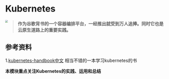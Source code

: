 # Kubernetes

<img align="left" src="../../../../Desktop/毕设/WechatIMG35.png" style="zoom:50%" />

> #### 作为谷歌背书的一个容器编排平台，一经推出就受到万人追捧。同时它也是云原生道路上的重要实践。



## 参考资料

1.[kubernetes-handbook中文](https://jimmysong.io/kubernetes-handbook/cloud-native/cloud-native-definition.html) 相当不错的一本学习kubernetes的书



**本模块重点关注Kubernetes的实践、运用和总结**

